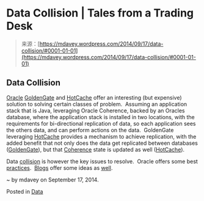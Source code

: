 <!--yml
category: 未分类
date: 2024-05-18 05:46:24
-->

# Data Collision | Tales from a Trading Desk

> 来源：[https://mdavey.wordpress.com/2014/09/17/data-collision/#0001-01-01](https://mdavey.wordpress.com/2014/09/17/data-collision/#0001-01-01)

## Data Collision

[Oracle](http://www.oracle.com/uk/products/middleware/cloud-app-foundation/coherence/overview/index.html) [GoldenGate](http://www.oracle.com/us/products/middleware/data-integration/goldengate/overview/index.html) and [HotCache](http://www.slideshare.net/OracleCoherence/coherence-goldengate-hotcache) offer an interesting (but expensive) solution to solving certain classes of problem.  Assuming an application stack that is Java, leveraging Oracle Coherence, backed by an Oracles database, where the application stack is installed in two locations, with the requirements for bi-directional replication of data, so each application sees the others data, and can perform actions on the data.  GoldenGate leveraging [HotCache](http://www.oracle.com/technetwork/middleware/coherence/learnmore/hotcache-tutorial-2193398.pdf) provides a mechanism to achieve replication, with the added benefit that not only does the data get replicated between databases ([GoldenGate](http://www.oracle.com/us/products/middleware/data-integration/oracle-goldengate-realtime-access-2031152.pdf)), but that [Coherence](http://coherence.oracle.com/download/attachments/16908294/Coherence+GoldenGate+Adapter.pdf) state is updated as well ([HotCache](http://www.slideshare.net/OracleMKTPR20/01-coherence-golden-gate-technical-overview)).

Data [collision](http://docs.oracle.com/goldengate/1212/gg-winux/GWUAD/conflict_resolution.htm) is however the key issues to resolve.  Oracle offers some best [practices](http://www.oracle.com/technetwork/middleware/gg-activeactive-11-2009-159996.pdf).  [Blogs](http://gavinsoorma.com/2013/04/goldengate-active-active-replication-with-conflict-detection-and-resolution-cdr-part-2/) offer some ideas as [well](http://www.dba-oracle.com/t_goldengate_built_in_conflict_detection.htm).

~ by mdavey on September 17, 2014.

Posted in [Data](https://mdavey.wordpress.com/category/data/)